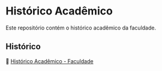 # Histórico Acadêmico

Este repositório contém o histórico acadêmico da faculdade.

## Histórico

📄 [Histórico Acadêmico - Faculdade](https://github.com/user-attachments/files/16810983/Historico_2226723.pdf)
